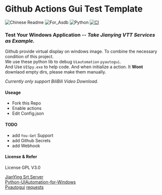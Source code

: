 # Github Actions Gui Test Template
![Chinese Readme](https://img.shields.io/badge/Docs-Chinese-green.svg) ![For_Asdb](https://img.shields.io/badge/For-ASDB-blue.svg) ![Python](https://img.shields.io/badge/Language-Python-green.svg)  [![CI](https://github.com/P-PPPP/ActionsGui/actions/workflows/main.yml/badge.svg)](https://github.com/P-PPPP/ActionsGui/actions/workflows/main.yml)  

### Test Your Windows Application *-- Take Jianying VTT Services as Example.*

Github provide virtual display on windows image. To combine the necessary condition of this project.  
We use these python lib to debug `Uiautomation` `pyautogui`.  
And Use `UISpy.exe` to help code.
And when initialize a action. It **Wont** downlaod empty dirs, please make them manually.

*Currently only support BiliBili Video Download.*
#### Useage
- Fork this Repo
- Enable actions
- Edit Config.json

#### TODO
- add `You-Get` Support
- add Github Secrets
- add Webhook

#### License & Refer

License GPL V3.0

[JianYing Srt Server](https://github.com/A-Soul-Database/JianYingSrtServer)  
[Python-UIAutomation-for-Windows](https://github.com/yinkaisheng/Python-UIAutomation-for-Windows)  
[Pyautogui](https://github.com/asweigart/pyautogui)
[requests](https://github.com/psf/requests)  